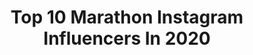 ---
title: Top 10 Marathon Instagram Influencers In 2020
description: >-
  Find top marathon Instagram influencers in 2020. Most popular hashtags: # #loverunning #raceday #stayathome.
platform: Instagram
profiles:
  - username: "_sicht_weise"
    fullname: >-
      Kathrin | 📍Augsburg
    location: "Germany"
    followers: 11183
    engagement: 1374
    commentsToLikes: 0.085945
    id: ck0tvvcizcy860i193wvocbnr
    verified: false
    hashtags: "#easter, #tapering, #happyplace, #weightloss"
  - username: "sjpasco"
    fullname: >-
      Sandra Jordà Pascó
    location: "Spain"
    followers: 56813
    engagement: 814
    commentsToLikes: 0.066448
    id: ck5q51u5nr1vp0i11fcdn1fay
    verified: false
    hashtags: "#skodamirrorchallenge"
  - username: "nicolletrifan"
    fullname: >-
      PERSONAL TRAINER🦋
    location: ""
    followers: 95075
    engagement: 760
    commentsToLikes: 0.101662
    id: ckaov1w422ri60i78jj8wta96
    verified: false
    hashtags: ""
  - username: "benparkes"
    fullname: >-
      Ben Parkes
    location: "United Kingdom"
    followers: 50908
    engagement: 682
    commentsToLikes: 0.129335
    id: ckap5gmdqblks0i78520vslrs
    verified: true
    hashtags: ""
  - username: "fbh.q"
    fullname: >-
      Faisal Hassan Alqahtani
    location: ""
    followers: 12922
    engagement: 1996
    commentsToLikes: 0.063265
    id: ck15qmqbn3lqo0i19ppi9qf4h
    verified: false
    hashtags: ""
  - username: "runninggirl.joyce"
    fullname: >-
      Joyce 🏃🏼‍♀️🏃🏼‍♀️🏃🏼‍♀️
    location: "Germany"
    followers: 6821
    engagement: 1607
    commentsToLikes: 0.071131
    id: ck8t1meukw8w30j78k3esy3r0
    verified: false
    hashtags: "#brooksrunning, #trailrunner, #laufblogger, #berlinmarathon"
  - username: "caylajamess"
    fullname: >-
      CAYLA JAMES
    location: "United States"
    followers: 22576
    engagement: 817
    commentsToLikes: 0.065829
    id: ck5zm7kaim1wz0i14e57l2jq5
    verified: false
    hashtags: ""
  - username: "thomrunner63"
    fullname: >-
      Thomas Lambert 🇫🇷
    location: "France"
    followers: 5266
    engagement: 1747
    commentsToLikes: 0.067863
    id: ckaostrg1t20d0i78q97pfdep
    verified: false
    hashtags: "#extremerunning, #reduction, #nature, #instafoto"
  - username: "lisadewiwood"
    fullname: >-
      Lisa Dewi
    location: "United Kingdom"
    followers: 28166
    engagement: 542
    commentsToLikes: 0.069176
    id: ck5chr29yrb010i116qfs29rx
    verified: false
    hashtags: "#loverunning, #bepostive, #sunrise, #tiktoknewbie"
  - username: "runskills"
    fullname: >-
      Susi & Dennis ♡ Runners
    location: "Germany"
    followers: 28418
    engagement: 535
    commentsToLikes: 0.066039
    id: ck5ckpk3vxd070i11wezwrkva
    verified: false
    hashtags: "#runningdog, #corona, #bavarianalps, #visitpatagonia"
---
